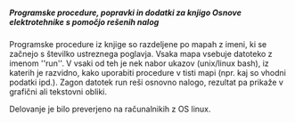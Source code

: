 ##### Programske procedure, popravki in dodatki za knjigo Osnove elektrotehnike s pomočjo rešenih nalog

Programske procedure iz knjige so razdeljene po mapah z imeni, 
ki se začnejo s številko ustreznega poglavja. Vsaka mapa vsebuje 
datoteko z imenom ''run''. V vsaki od teh je nek nabor ukazov 
(unix/linux bash), iz katerih je razvidno, kako uporabiti 
procedure v tisti mapi (npr. kaj so vhodni podatki ipd.). 
Zagon datotek run reši osnovno nalogo, rezultat pa prikaže 
v grafični ali tekstovni obliki. 

Delovanje je bilo preverjeno na računalnikih z OS linux.
